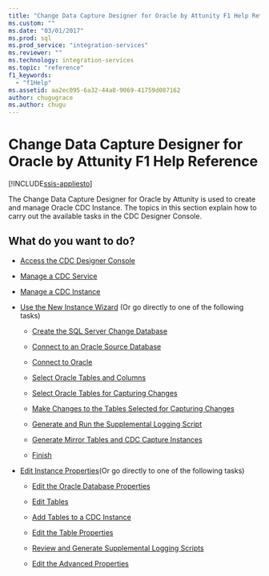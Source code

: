 ```yaml
---
title: "Change Data Capture Designer for Oracle by Attunity F1 Help Reference | Microsoft Docs"
ms.custom: ""
ms.date: "03/01/2017"
ms.prod: sql
ms.prod_service: "integration-services"
ms.reviewer: ""
ms.technology: integration-services
ms.topic: "reference"
f1_keywords: 
  - "f1Help"
ms.assetid: aa2ec095-6a32-44a8-9069-41759d087162
author: chugugrace
ms.author: chugu
---
```

# Change Data Capture Designer for Oracle by Attunity F1 Help Reference

[!INCLUDE[ssis-appliesto](../../includes/ssis-appliesto-ssvrpluslinux-asdb-asdw-xxx.md)]


  The Change Data Capture Designer for Oracle by Attunity is used to create and manage Oracle CDC Instance. The topics in this section explain how to carry out the available tasks in the CDC Designer Console.  
  
## What do you want to do?  
  
-   [Access the CDC Designer Console](../../integration-services/change-data-capture/access-the-cdc-designer-console.md)  
  
-   [Manage a CDC Service](../../integration-services/change-data-capture/manage-a-cdc-service.md)  
  
-   [Manage a CDC Instance](../../integration-services/change-data-capture/manage-a-cdc-instance.md)  
  
-   [Use the New Instance Wizard](../../integration-services/change-data-capture/use-the-new-instance-wizard.md) (Or go directly to one of the following tasks)  
  
    -   [Create the SQL Server Change Database](../../integration-services/change-data-capture/create-the-sql-server-change-database.md)  
  
    -   [Connect to an Oracle Source Database](../../integration-services/change-data-capture/connect-to-an-oracle-source-database.md)  
  
    -   [Connect to Oracle](../../integration-services/change-data-capture/connect-to-oracle.md)  
  
    -   [Select Oracle Tables and Columns](../../integration-services/change-data-capture/select-oracle-tables-and-columns.md)  
  
    -   [Select Oracle Tables for Capturing Changes](../../integration-services/change-data-capture/select-oracle-tables-for-capturing-changes.md)  
  
    -   [Make Changes to the Tables Selected for Capturing Changes](../../integration-services/change-data-capture/make-changes-to-the-tables-selected-for-capturing-changes.md)  
  
    -   [Generate and Run the Supplemental Logging Script](../../integration-services/change-data-capture/generate-and-run-the-supplemental-logging-script.md)  
  
    -   [Generate Mirror Tables and CDC Capture Instances](../../integration-services/change-data-capture/generate-mirror-tables-and-cdc-capture-instances.md)  
  
    -   [Finish](../../integration-services/change-data-capture/finish.md)  
  
-   [Edit Instance Properties](../../integration-services/change-data-capture/edit-instance-properties.md)(Or go directly to one of the following tasks)  
  
    -   [Edit the Oracle Database Properties](../../integration-services/change-data-capture/edit-the-oracle-database-properties.md)  
  
    -   [Edit Tables](../../integration-services/change-data-capture/edit-tables.md)  
  
    -   [Add Tables to a CDC Instance](../../integration-services/change-data-capture/add-tables-to-a-cdc-instance.md)  
  
    -   [Edit the Table Properties](../../integration-services/change-data-capture/edit-the-table-properties.md)  
  
    -   [Review and Generate Supplemental Logging Scripts](../../integration-services/change-data-capture/review-and-generate-supplemental-logging-scripts.md)  
  
    -   [Edit the Advanced Properties](../../integration-services/change-data-capture/edit-the-advanced-properties.md)  
  
  
